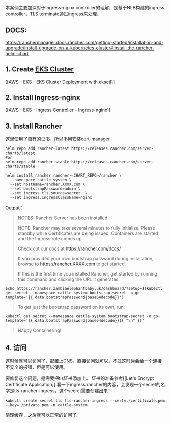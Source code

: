 
本案例主要加深对于Ingress-nginx controller的理解，是基于NLB构建的ingress controller，TLS terminate通过ingress来处理。
## DOCS:
https://ranchermanager.docs.rancher.com/getting-started/installation-and-upgrade/install-upgrade-on-a-kubernetes-cluster#install-the-rancher-helm-chart

## 1. Create [EKS Cluster](https://docs.aws.amazon.com/eks/latest/userguide/create-cluster.html)

[[AWS - EKS - EKS Cluster Deployment with eksctl]]

## 2. Install Ingress-nginx

[[AWS - EKS - Ingress Controller - Ingress-nginx]]

## 3. Install Rancher

这里使用了自有的证书，所以不用安装cert-manager

```
helm repo add rancher-latest https://releases.rancher.com/server-charts/latest
#or
helm repo add rancher-stable https://releases.rancher.com/server-charts/stable
```

```
helm install rancher rancher-<CHART_REPO>/rancher \
  --namespace cattle-system \
  --set hostname=rancher.XXXX.com \
  --set bootstrapPassword=admin \
  --set ingress.tls.source=secret  \
  --set ingress.ingressClassName=nginx
```


Output：

>NOTES:
>Rancher Server has been installed.
>
>NOTE: Rancher may take several minutes to fully initialize. Please standby while Certificates are being issued, Containers are started and the Ingress rule comes up.
>
>Check out our docs at https://rancher.com/docs/
>
>If you provided your own bootstrap password during installation, browse to https://rancher.XXXX.com to get started.
>
>If this is the first time you installed Rancher, get started by running this command and clicking the URL it generates:
>
```
echo https://rancher.zambiaelephantbaby.uk/dashboard/?setup=$(kubectl get secret --namespace cattle-system bootstrap-secret -o go-template='{{.data.bootstrapPassword|base64decode}}')
```
>
>To get just the bootstrap password on its own, run:
>
```
kubectl get secret --namespace cattle-system bootstrap-secret -o go-template='{{.data.bootstrapPassword|base64decode}}{{ "\n" }}'
```
>Happy Containering!

## 4. 访问

这时候就可以访问了，配置上DNS，直接访问就可以，不过这时候会给一个连接不安全的报错，但是可以使用。

要修复这个问题，是需要把tls证书添加上。
证书的准备参考[[Let's Encrypt Certificate Application]]
看一下ingress rancher的内容，会发现一个secret的名字是tls-rancher-ingress，这个secret需要创建出来：
```
kubectl create secret tls tls-rancher-ingress --cert=./certificate.pem --key=./private.pem -n cattle-system
```
清理缓存，之后就可以正常的访问了。



